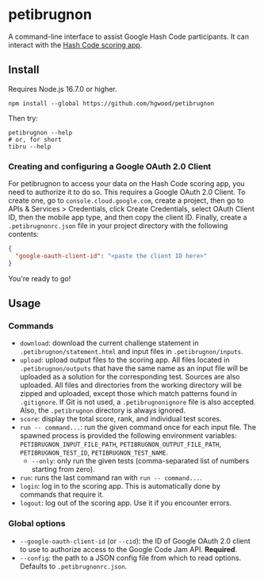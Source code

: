 # petibrugnon

A command-line interface to assist Google Hash Code participants. It can interact with the [Hash Code scoring app](https://codingcompetitions.withgoogle.com/hashcode).

## Install

Requires Node.js 16.7.0 or higher.

```shell
npm install --global https://github.com/hgwood/petibrugnon
```

Then try:

```shell
petibrugnon --help
# or, for short
tibru --help
```

### Creating and configuring a Google OAuth 2.0 Client

For petibrugnon to access your data on the Hash Code scoring app, you need to
authorize it to do so. This requires a Google OAuth 2.0 Client. To create one,
go to `console.cloud.google.com`, create a project, then go to APIs & Services >
Credentials, click Create Credentials, select OAuth Client ID, then the mobile
app type, and then copy the client ID. Finally, create a `.petibrugnonrc.json`
file in your project directory with the following contents:


```json
{
  "google-oauth-client-id": "<paste the client ID here>"
}
```

You're ready to go!

## Usage

### Commands

- `download`: download the current challenge statement in
  `.petibrugnon/statement.html` and input files in `.petibrugnon/inputs`.
- `upload`: upload output files to the scoring app. All files located in
  `.petibrugnon/outputs` that have the same name as an input file will be
  uploaded as a solution for the corresponding test. Sources are also uploaded.
  All files and directories from the working directory will be zipped and
  uploaded, except those which match patterns found in `.gitignore`. If Git is
  not used, a `.petibrugnonignore` file is also accepted. Also, the
  `.petibrugnon` directory is always ignored.
- `score`: display the total score, rank, and individual test scores.
- `run -- command...`: run the given command once for each input file. The
  spawned process is provided the following environment variables:
  `PETIBRUGNON_INPUT_FILE_PATH`, `PETIBRUGNON_OUTPUT_FILE_PATH`,
  `PETIBRUGNON_TEST_ID`, `PETIBRUGNON_TEST_NAME`.
  - `--only`: only run the given tests (comma-separated list of numbers starting
    from zero).
- `run`: runs the last command ran with `run -- command...`.
- `login`: log in to the scoring app. This is automatically done by commands that require it.
- `logout`: log out of the scoring app. Use it if you encounter errors.

### Global options

- `--google-oauth-client-id` (or `--cid`): the ID of Google OAuth 2.0 client to
  use to authorize access to the Google Code Jam API. **Required**.
- `--config`: the path to a JSON config file from which to read options.
  Defaults to `.petibrugnonrc.json`.
